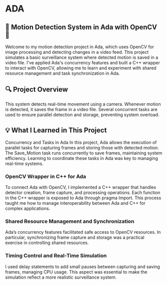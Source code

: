 # ADA

## 🚶 Motion Detection System in Ada with OpenCV 🚶
Welcome to my motion detection project in Ada, which uses OpenCV for image processing and detecting changes in a video feed. This project simulates a basic surveillance system where detected motion is saved in a video file. I've applied Ada's concurrency features and built a C++ wrapper to interact with OpenCV, allowing me to learn and experiment with shared resource management and task synchronization in Ada.

## 🔍 Project Overview
This system detects real-time movement using a camera. Whenever motion is detected, it saves the frame in a video file. Several concurrent tasks are used to ensure parallel detection and storage, preventing system overload.

## 💡 What I Learned in This Project
Concurrency and Tasks in Ada
In this project, Ada allows the execution of parallel tasks for capturing frames and storing those with detected motion. The Save_Motion task runs concurrently to save frames, maintaining system efficiency. Learning to coordinate these tasks in Ada was key to managing real-time systems.

### OpenCV Wrapper in C++ for Ada
To connect Ada with OpenCV, I implemented a C++ wrapper that handles detector creation, frame capture, and processing operations. Each function in the C++ wrapper is exposed to Ada through pragma Import. This process taught me how to manage interoperability between Ada and C++ for complex applications.

### Shared Resource Management and Synchronization
Ada’s concurrency features facilitated safe access to OpenCV resources. In particular, synchronizing frame capture and storage was a practical exercise in controlling shared resources.

### Timing Control and Real-Time Simulation
I used delay statements to add small pauses between capturing and saving frames, managing CPU usage. This aspect was essential to make the simulation reflect a more realistic surveillance system.

